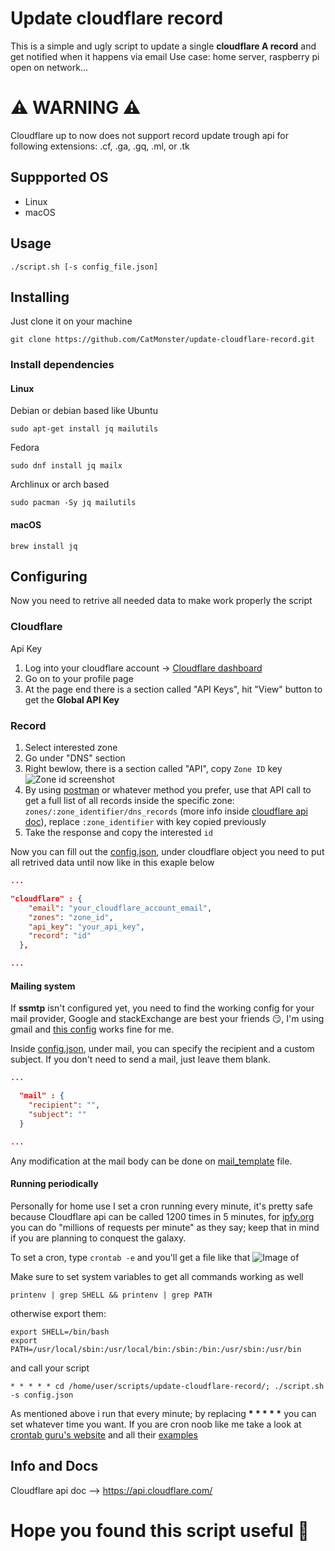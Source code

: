 # Update cloudflare record

This is a simple and ugly script to update a single __cloudflare A record__ and get notified when it happens via email
Use case: home server, raspberry pi open on network...

# ⚠️ WARNING ⚠

Cloudflare up to now does not support record update trough api for following extensions:  .cf, .ga, .gq, .ml, or .tk

## Suppported OS

- Linux
- macOS

## Usage

```
./script.sh [-s config_file.json]
```

## Installing

Just clone it on your machine

```
git clone https://github.com/CatMonster/update-cloudflare-record.git
```

### Install dependencies

#### Linux

Debian or debian based like Ubuntu

```
sudo apt-get install jq mailutils
```

Fedora

```
sudo dnf install jq mailx
```

Archlinux or arch based

```
sudo pacman -Sy jq mailutils
```

#### macOS

```
brew install jq
```

## Configuring

Now you need to retrive all needed data to make work properly the script

### Cloudflare

Api Key
1) Log into your cloudflare account -> [Cloudflare dashboard](https://dash.cloudflare.com/)
2) Go on to your profile page
3) At the page end there is a section called "API Keys", hit "View" button to get the __Global API Key__

### Record

1) Select interested zone
2) Go under "DNS" section
3) Right bewlow, there is a section called "API", copy `Zone ID` key
   ![Zone id screenshot](https://i.imgur.com/v8WCkwo.png)
4) By using [postman](https://www.getpostman.com/apps) or whatever method you prefer, use that API call to get a full list of all records inside the specific zone: `zones/:zone_identifier/dns_records` (more info inside [cloudflare api doc](https://api.cloudflare.com/%23dns-records-for-a-zone-list-dns-records)), replace `:zone_identifier` with key copied previously
5) Take the response and copy the interested `id`

Now you can fill out the [config.json](https://github.com/CatMonster/update-cloudflare-record/blob/master/config.json), under cloudflare object you need to put all retrived data until now like in this exaple below

```json
...

"cloudflare" : {
    "email": "your_cloudflare_account_email",
    "zones": "zone_id",
    "api_key": "your_api_key",
    "record": "id"
  },

...
```

#### Mailing system

If __ssmtp__ isn't configured yet, you need to find the working config for your mail provider, Google and stackExchange are best your friends :smirk:, I'm using gmail and [this config](https://unix.stackexchange.com/a/381197/325117) works fine for me.

Inside [config.json](https://github.com/CatMonster/update-cloudflare-record/blob/master/config.json), under mail, you can specify the recipient and a custom subject. If you don't need to send a mail, just leave them blank.

```json
...

  "mail" : {
    "recipient": "",
    "subject": ""
  }

...
```

Any modification at the mail body can be done on [mail_template](https://github.com/CatMonster/update-cloudflare-record/blob/master/mail_template) file.

#### Running periodically

Personally for home use I set a cron running every minute, it's pretty safe because Cloudflare api can be called 1200 times in 5 minutes, for [ipfy.org](https://www.ipify.org/) you can do "millions of requests per minute" as they say; keep that in mind if you are planning to conquest the galaxy.

To set a cron, type ```crontab -e``` and you'll get a file like that
![Image of](https://i.imgur.com/UPHlZrog.png)

Make sure to set system variables to get all commands working as well

```
printenv | grep SHELL && printenv | grep PATH
```

otherwise export them:

```
export SHELL=/bin/bash
export PATH=/usr/local/sbin:/usr/local/bin:/sbin:/bin:/usr/sbin:/usr/bin
```

and call your script

```
* * * * * cd /home/user/scripts/update-cloudflare-record/; ./script.sh -s config.json
```

As mentioned above i run that every minute; by replacing __* * * * *__ you can set whatever time you want. If you are cron noob like me take a look at [crontab guru's website](https://crontab.guru/) and all their [examples](https://crontab.guru/examples.html)

## Info and Docs

Cloudflare api doc --> https://api.cloudflare.com/

# Hope you found this script useful :wave: